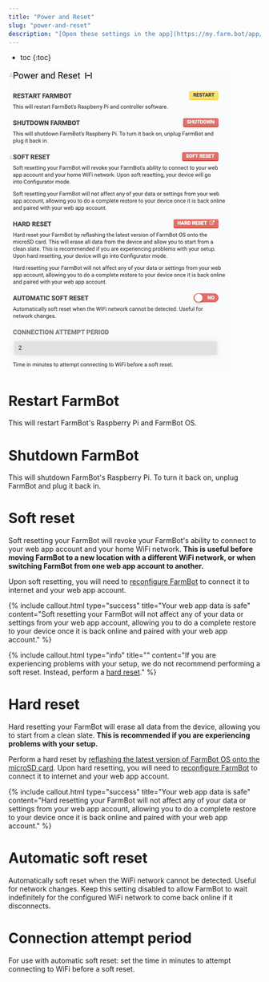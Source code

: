 ```yaml
---
title: "Power and Reset"
slug: "power-and-reset"
description: "[Open these settings in the app](https://my.farm.bot/app/designer/settings?highlight=power_and_reset)"
---
```


* toc
{:toc}


![power and reset](_images/power_and_reset.png)

# Restart FarmBot
This will restart FarmBot's Raspberry Pi and FarmBot OS.

# Shutdown FarmBot
This will shutdown FarmBot's Raspberry Pi. To turn it back on, unplug FarmBot and plug it back in.

# Soft reset
Soft resetting your FarmBot will revoke your FarmBot's ability to connect to your web app account and your home WiFi network. **This is useful before moving FarmBot to a new location with a different WiFi network, or when switching FarmBot from one web app account to another.**

Upon soft resetting, you will need to [reconfigure FarmBot](http://configure.farm.bot) to connect it to internet and your web app account.

{%
include callout.html
type="success"
title="Your web app data is safe"
content="Soft resetting your FarmBot will not affect any of your data or settings from your web app account, allowing you to do a complete restore to your device once it is back online and paired with your web app account."
%}



{%
include callout.html
type="info"
title=""
content="If you are experiencing problems with your setup, we do not recommend performing a soft reset. Instead, perform a [hard reset](#hard-reset)."
%}

# Hard reset

Hard resetting your FarmBot will erase all data from the device, allowing you to start from a clean slate. **This is recommended if you are experiencing problems with your setup.**

Perform a hard reset by [reflashing the latest version of FarmBot OS onto the microSD card](../../FarmBot-OS/farmbot-os.md#installation). Upon hard resetting, you will need to [reconfigure FarmBot](http://configure.farm.bot) to connect it to internet and your web app account.

{%
include callout.html
type="success"
title="Your web app data is safe"
content="Hard resetting your FarmBot will not affect any of your data or settings from your web app account, allowing you to do a complete restore to your device once it is back online and paired with your web app account."
%}

# Automatic soft reset
Automatically soft reset when the WiFi network cannot be detected. Useful for network changes. Keep this setting disabled to allow FarmBot to wait indefinitely for the configured WiFi network to come back online if it disconnects.

# Connection attempt period
For use with automatic soft reset: set the time in minutes to attempt connecting to WiFi before a soft reset.
